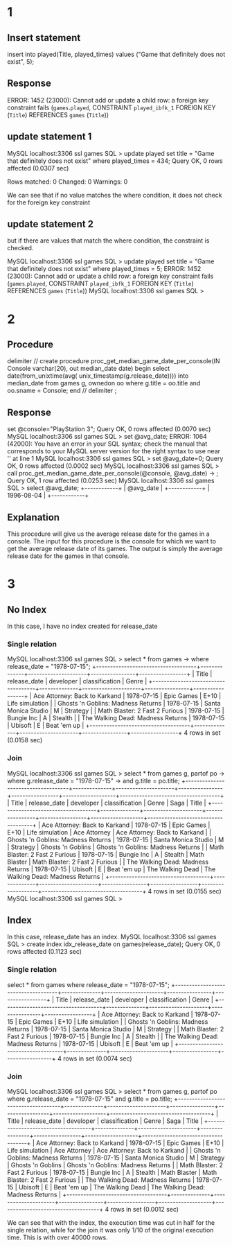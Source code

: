 # 1 
## Insert statement
insert into played(Title, played_times)
values ("Game that definitely does not exist", 5);

## Response
ERROR: 1452 (23000): Cannot add or update a child row: a foreign key constraint fails (`games`.`played`, CONSTRAINT `played_ibfk_1` FOREIGN KEY (`Title`) REFERENCES `games` (`Title`))

## update statement 1

 MySQL  localhost:3306 ssl  games  SQL > update played set title = "Game that definitely does not exist" where played_times = 434;
Query OK, 0 rows affected (0.0307 sec)

Rows matched: 0  Changed: 0  Warnings: 0

We can see that if no value matches the where condition, it does not check for the foreign key constraint
## update statement 2
but if there are values that match the where condition, the constraint is checked.

 MySQL  localhost:3306 ssl  games  SQL > update played set title = "Game that definitely does not exist" where played_times = 5;
ERROR: 1452 (23000): Cannot add or update a child row: a foreign key constraint fails (`games`.`played`, CONSTRAINT `played_ibfk_1` FOREIGN KEY (`Title`) REFERENCES `games` (`Title`))
 MySQL  localhost:3306 ssl  games  SQL >

# 2
## Procedure

delimiter //
create procedure proc_get_median_game_date_per_console(IN Console varchar(20), out median_date date)
begin
select date(from_unixtime(avg( unix_timestamp(g.release_date)))) into median_date from games g, ownedon oo
where g.title = oo.title
and
oo.sname = Console;
end //
delimiter ;

## Response
set @console="PlayStation 3";
Query OK, 0 rows affected (0.0070 sec)
 MySQL  localhost:3306 ssl  games  SQL > set @avg_date;
ERROR: 1064 (42000): You have an error in your SQL syntax; check the manual that corresponds to your MySQL server version for the right syntax to use near '' at line 1
 MySQL  localhost:3306 ssl  games  SQL > set @avg_date=0;
Query OK, 0 rows affected (0.0002 sec)
 MySQL  localhost:3306 ssl  games  SQL > call proc_get_median_game_date_per_console(@console, @avg_date)
                                      -> ;
Query OK, 1 row affected (0.0253 sec)
 MySQL  localhost:3306 ssl  games  SQL > select @avg_date;
+------------+
| @avg_date  |
+------------+
| 1996-08-04 |
+------------+

## Explanation
This procedure will give us the average release date for the games in a console. The input for this procedure is the console for which we want to get the average release date of its games. 
The output is simply the average release date for the games in that console. 

# 3
## No Index
In this case, I have no index created for release_date
### Single relation

 MySQL  localhost:3306 ssl  games  SQL > select * from games
                                      -> where release_date = "1978-07-15";
+------------------------------------+--------------+---------------------+----------------+-----------------+
| Title                              | release_date | developer           | classification | Genre           |
+------------------------------------+--------------+---------------------+----------------+-----------------+
| Ace Attorney: Back to Karkand      | 1978-07-15   | Epic Games          | E+10           | Life simulation |
| Ghosts 'n Goblins: Madness Returns | 1978-07-15   | Santa Monica Studio | M              | Strategy        |
| Math Blaster: 2 Fast 2 Furious     | 1978-07-15   | Bungie Inc          | A              | Stealth         |
| The Walking Dead: Madness Returns  | 1978-07-15   | Ubisoft             | E              | Beat 'em up     |
+------------------------------------+--------------+---------------------+----------------+-----------------+
4 rows in set (0.0158 sec)

### Join

 MySQL  localhost:3306 ssl  games  SQL > select * from games g, partof po
                                      -> where g.release_date = "1978-07-15"
                                      -> and g.title = po.title;
+------------------------------------+--------------+---------------------+----------------+-----------------+-------------------+------------------------------------+
| Title                              | release_date | developer           | classification | Genre           | Saga              | Title                              |
+------------------------------------+--------------+---------------------+----------------+-----------------+-------------------+------------------------------------+
| Ace Attorney: Back to Karkand      | 1978-07-15   | Epic Games          | E+10           | Life simulation | Ace Attorney      | Ace Attorney: Back to Karkand      |
| Ghosts 'n Goblins: Madness Returns | 1978-07-15   | Santa Monica Studio | M              | Strategy        | Ghosts 'n Goblins | Ghosts 'n Goblins: Madness Returns |
| Math Blaster: 2 Fast 2 Furious     | 1978-07-15   | Bungie Inc          | A              | Stealth         | Math Blaster      | Math Blaster: 2 Fast 2 Furious     |
| The Walking Dead: Madness Returns  | 1978-07-15   | Ubisoft             | E              | Beat 'em up     | The Walking Dead  | The Walking Dead: Madness Returns  |
+------------------------------------+--------------+---------------------+----------------+-----------------+-------------------+------------------------------------+
4 rows in set (0.0155 sec)
 MySQL  localhost:3306 ssl  games  SQL >

## Index

In this case, release_date has an index.
 MySQL  localhost:3306 ssl  games  SQL > create index idx_release_date on games(release_date);
Query OK, 0 rows affected (0.1123 sec)

### Single relation

select * from games where release_date = "1978-07-15";
+------------------------------------+--------------+---------------------+----------------+-----------------+
| Title                              | release_date | developer           | classification | Genre           |
+------------------------------------+--------------+---------------------+----------------+-----------------+
| Ace Attorney: Back to Karkand      | 1978-07-15   | Epic Games          | E+10           | Life simulation |
| Ghosts 'n Goblins: Madness Returns | 1978-07-15   | Santa Monica Studio | M              | Strategy        |
| Math Blaster: 2 Fast 2 Furious     | 1978-07-15   | Bungie Inc          | A              | Stealth         |
| The Walking Dead: Madness Returns  | 1978-07-15   | Ubisoft             | E              | Beat 'em up     |
+------------------------------------+--------------+---------------------+----------------+-----------------+
4 rows in set (0.0074 sec)

### Join

 MySQL  localhost:3306 ssl  games  SQL > select * from games g, partof po where g.release_date = "1978-07-15" and g.title = po.title;
+------------------------------------+--------------+---------------------+----------------+-----------------+-------------------+------------------------------------+
| Title                              | release_date | developer           | classification | Genre           | Saga              | Title                              |
+------------------------------------+--------------+---------------------+----------------+-----------------+-------------------+------------------------------------+
| Ace Attorney: Back to Karkand      | 1978-07-15   | Epic Games          | E+10           | Life simulation | Ace Attorney      | Ace Attorney: Back to Karkand      |
| Ghosts 'n Goblins: Madness Returns | 1978-07-15   | Santa Monica Studio | M              | Strategy        | Ghosts 'n Goblins | Ghosts 'n Goblins: Madness Returns |
| Math Blaster: 2 Fast 2 Furious     | 1978-07-15   | Bungie Inc          | A              | Stealth         | Math Blaster      | Math Blaster: 2 Fast 2 Furious     |
| The Walking Dead: Madness Returns  | 1978-07-15   | Ubisoft             | E              | Beat 'em up     | The Walking Dead  | The Walking Dead: Madness Returns  |
+------------------------------------+--------------+---------------------+----------------+-----------------+-------------------+------------------------------------+
4 rows in set (0.0012 sec)



We can see that with the index, the execution time was cut in half for the single relation, 
while for the join it was only 1/10 of the original execution time. 
This is with over 40000 rows.